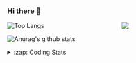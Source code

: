 ### Hi there 👋

<!--
**tao8687/tao8687** is a ✨ _special_ ✨ repository because its `README.md` (this file) appears on your GitHub profile.

Here are some ideas to get you started:

- 🔭 I’m currently working on ...
- 🌱 I’m currently learning ...
- 👯 I’m looking to collaborate on ...
- 🤔 I’m looking for help with ...
- 💬 Ask me about ...
- 📫 How to reach me: ...
- 😄 Pronouns: ...
- ⚡ Fun fact: ...
-->

<img align='right' src="https://media.giphy.com/media/M9gbBd9nbDrOTu1Mqx/giphy.gif" width="240">

  
![Top Langs](https://github-readme-stats.vercel.app/api/top-langs/?username=tao8687&layout=compact&title_color=23238E&text_color=A67D3D)

![Anurag's github stats](https://github-readme-stats.vercel.app/api?username=tao8687&show_icons=true&&text_color=A67D3D&title_color=23238E&show_icons=false&count_private=true&hide=stars)

<details>
  <summary>:zap: Coding Stats</summary>
  <br>
    
<!--START_SECTION:waka-->
![Code Time](http://img.shields.io/badge/Code%20Time-2%2C114%20hrs%207%20mins-blue)

![Profile Views](http://img.shields.io/badge/Profile%20Views-4-blue)

**🐱 My GitHub Data** 

> 📦 1.5 MB Used in GitHub's Storage 
 > 
> 🚫 Not Opted to Hire
 > 
> 📜 63 Public Repositories 
 > 
> 🔑 24 Private Repositories 
 > 
**I'm an Early 🐤** 

```text
🌞 Morning                1809 commits        ██████████████████████░░░   89.47 % 
🌆 Daytime                90 commits          █░░░░░░░░░░░░░░░░░░░░░░░░   04.45 % 
🌃 Evening                119 commits         █░░░░░░░░░░░░░░░░░░░░░░░░   05.89 % 
🌙 Night                  4 commits           ░░░░░░░░░░░░░░░░░░░░░░░░░   00.20 % 
```
📅 **I'm Most Productive on Wednesday** 

```text
Monday                   290 commits         ████░░░░░░░░░░░░░░░░░░░░░   14.34 % 
Tuesday                  276 commits         ███░░░░░░░░░░░░░░░░░░░░░░   13.65 % 
Wednesday                347 commits         ████░░░░░░░░░░░░░░░░░░░░░   17.16 % 
Thursday                 271 commits         ███░░░░░░░░░░░░░░░░░░░░░░   13.40 % 
Friday                   287 commits         ████░░░░░░░░░░░░░░░░░░░░░   14.19 % 
Saturday                 280 commits         ███░░░░░░░░░░░░░░░░░░░░░░   13.85 % 
Sunday                   271 commits         ███░░░░░░░░░░░░░░░░░░░░░░   13.40 % 
```


📊 **This Week I Spent My Time On** 

```text
🕑︎ Time Zone: Asia/Shanghai

💬 Programming Languages: 
Markdown                 3 hrs 20 mins       ██████░░░░░░░░░░░░░░░░░░░   25.74 % 
XML                      2 hrs 16 mins       ████░░░░░░░░░░░░░░░░░░░░░   17.60 % 
Bash                     1 hr 57 mins        ████░░░░░░░░░░░░░░░░░░░░░   15.10 % 
CMake                    1 hr 17 mins        ██░░░░░░░░░░░░░░░░░░░░░░░   10.00 % 
YAML                     1 hr 15 mins        ██░░░░░░░░░░░░░░░░░░░░░░░   09.72 % 

🔥 Editors: 
Cursor                   7 hrs 23 mins       ██████████████░░░░░░░░░░░   57.08 % 
VS Code                  5 hrs 33 mins       ███████████░░░░░░░░░░░░░░   42.92 % 

🐱‍💻 Projects: 
src                      7 hrs 59 mins       ███████████████░░░░░░░░░░   61.68 % 
transitive               3 hrs 11 mins       ██████░░░░░░░░░░░░░░░░░░░   24.68 % 
als_ros                  47 mins             ██░░░░░░░░░░░░░░░░░░░░░░░   06.14 % 
BossMatchJobHunter       44 mins             █░░░░░░░░░░░░░░░░░░░░░░░░   05.76 % 
yunji                    12 mins             ░░░░░░░░░░░░░░░░░░░░░░░░░   01.61 % 

💻 Operating System: 
Linux                    12 hrs 57 mins      █████████████████████████   100.00 % 
```

**I Mostly Code in C++** 

```text
C++                      11 repos            ████████░░░░░░░░░░░░░░░░░   33.33 % 
Python                   8 repos             ██████░░░░░░░░░░░░░░░░░░░   24.24 % 
JavaScript               2 repos             ██░░░░░░░░░░░░░░░░░░░░░░░   06.06 % 
Batchfile                1 repo              █░░░░░░░░░░░░░░░░░░░░░░░░   03.03 % 
HTML                     1 repo              █░░░░░░░░░░░░░░░░░░░░░░░░   03.03 % 
```



**Timeline**

![Lines of Code chart](https://raw.githubusercontent.com/tao8687/tao8687/master/assets/bar_graph.png)


 Last Updated on 25/07/2025 02:06:32 UTC
<!--END_SECTION:waka-->
</details>
